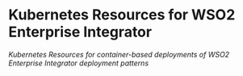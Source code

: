 # Kubernetes Resources for WSO2 Enterprise Integrator
*Kubernetes Resources for container-based deployments of WSO2 Enterprise Integrator deployment patterns*
